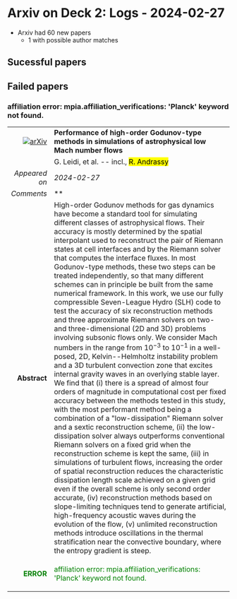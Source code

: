 # Arxiv on Deck 2: Logs - 2024-02-27

* Arxiv had 60 new papers
    * 1 with possible author matches

## Sucessful papers

## Failed papers

### affiliation error: mpia.affiliation_verifications: 'Planck' keyword not found. 


|||
|---:|:---|
| [![arXiv](https://img.shields.io/badge/arXiv-arXiv:2402.16706-b31b1b.svg)](https://arxiv.org/abs/arXiv:2402.16706) | **Performance of high-order Godunov-type methods in simulations of  astrophysical low Mach number flows**  |
|| G. Leidi, et al. -- incl., <mark>R. Andrassy</mark> |
|*Appeared on*| *2024-02-27*|
|*Comments*| **|
|**Abstract**| High-order Godunov methods for gas dynamics have become a standard tool for simulating different classes of astrophysical flows. Their accuracy is mostly determined by the spatial interpolant used to reconstruct the pair of Riemann states at cell interfaces and by the Riemann solver that computes the interface fluxes. In most Godunov-type methods, these two steps can be treated independently, so that many different schemes can in principle be built from the same numerical framework. In this work, we use our fully compressible Seven-League Hydro (SLH) code to test the accuracy of six reconstruction methods and three approximate Riemann solvers on two- and three-dimensional (2D and 3D) problems involving subsonic flows only. We consider Mach numbers in the range from $10^{-3}$ to $10^{-1}$ in a well-posed, 2D, Kelvin--Helmholtz instability problem and a 3D turbulent convection zone that excites internal gravity waves in an overlying stable layer. We find that (i) there is a spread of almost four orders of magnitude in computational cost per fixed accuracy between the methods tested in this study, with the most performant method being a combination of a "low-dissipation" Riemann solver and a sextic reconstruction scheme, (ii) the low-dissipation solver always outperforms conventional Riemann solvers on a fixed grid when the reconstruction scheme is kept the same, (iii) in simulations of turbulent flows, increasing the order of spatial reconstruction reduces the characteristic dissipation length scale achieved on a given grid even if the overall scheme is only second order accurate, (iv) reconstruction methods based on slope-limiting techniques tend to generate artificial, high-frequency acoustic waves during the evolution of the flow, (v) unlimited reconstruction methods introduce oscillations in the thermal stratification near the convective boundary, where the entropy gradient is steep. |
|<p style="color:green"> **ERROR** </p>| <p style="color:green">affiliation error: mpia.affiliation_verifications: 'Planck' keyword not found.</p> |

